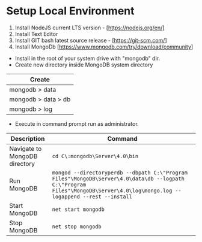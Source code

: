 # Setup Local Environment

1. Install NodeJS current LTS version - [https://nodejs.org/en/]
2. Install Text Editor
3. Install GIT bash latest source release - [https://git-scm.com/]
4. Install MongoDb [https://www.mongodb.com/try/download/community]

- Install in the root of your system drive with "mongodb" dir.
- Create new directory inside MongoDB system directory

| Create                |
| --------------------- |
| mongodb > data        |
| mongodb > data > db   |
| mongodb > log         |

- Execute in command prompt run as administrator.

Description | Command
--- | ---
Navigate to MongoDB directory | `cd C\:mongodb\Server\4.0\bin` |
Run MongoDB | `mongod --directoryperdb --dbpath C:\"Program Files"\MongoDB\Server\4.0\data\db --logpath C:\"Program Files"\MongoDB\Server\4.0\log\mongo.log --logappend --rest --install`
Start MongoDB | `net start mongodb`
Stop MongoDB | `net stop mongodb`
	